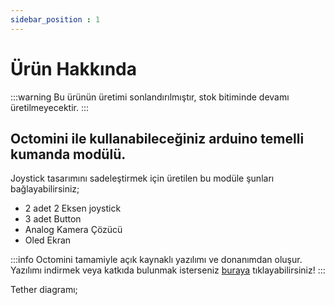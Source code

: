 ```yaml
---
sidebar_position : 1
---
```


# Ürün Hakkında

:::warning
Bu ürünün üretimi sonlandırılmıştır, stok bitiminde devamı üretilmeyecektir.
:::

## Octomini ile kullanabileceğiniz arduino temelli kumanda modülü.

Joystick tasarımını sadeleştirmek için üretilen bu modüle şunları bağlayabilirsiniz;
- 2 adet 2 Eksen joystick
- 3 adet Button
- Analog Kamera Çözücü
- Oled Ekran

:::info
Octomini tamamiyle açık kaynaklı yazılımı ve donanımdan oluşur.
Yazılımı indirmek veya katkıda bulunmak isterseniz [buraya](https://github.com/degzrobotics/octomini) tıklayabilirsiniz!
:::


Tether diagramı;
